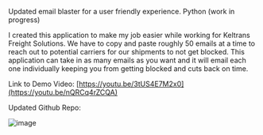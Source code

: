 Updated email blaster for a user friendly experience. Python (work in progress)

I created this application to make my job easier while working for Keltrans Freight Solutions. We have to copy and paste roughly 50 emails at a time to reach out to potential carriers for our shipments to not get blocked. This application can take in as many emails as you want and it will email each one individually keeping you from getting blocked and cuts back on time.

Link to Demo Video: [https://youtu.be/3tUS4E7M2x0](https://youtu.be/nQRCq4rZCQA)

Updated Github Repo: 

![image](https://user-images.githubusercontent.com/60448259/106391238-3f6e2680-63a1-11eb-8ba2-a7b2bddedd95.png)
